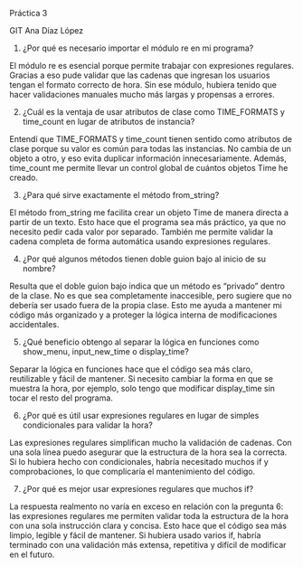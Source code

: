 Práctica 3

GIT Ana Díaz López

1. ¿Por qué es necesario importar el módulo re en mi programa?

El módulo re es esencial porque permite trabajar con expresiones regulares. Gracias a eso pude validar que las cadenas que ingresan los usuarios tengan el formato correcto de hora. Sin ese módulo, hubiera tenido que hacer validaciones manuales mucho más largas y propensas a errores.

2. ¿Cuál es la ventaja de usar atributos de clase como TIME_FORMATS y time_count en lugar de atributos de instancia?
    
Entendí que TIME_FORMATS y time_count tienen sentido como atributos de clase porque su valor es común para todas las instancias. No cambia de un objeto a otro, y eso evita duplicar información innecesariamente. Además, time_count me permite llevar un control global de cuántos objetos Time he creado.

3. ¿Para qué sirve exactamente el método from_string?

El método from_string me facilita crear un objeto Time de manera directa a partir de un texto. Esto hace que el programa sea más práctico, ya que no necesito pedir cada valor por separado. También me permite validar la cadena completa de forma automática usando expresiones regulares.

4. ¿Por qué algunos métodos tienen doble guion bajo al inicio de su nombre?

Resulta que el doble guion bajo indica que un método es “privado” dentro de la clase. No es que sea completamente inaccesible, pero sugiere que no debería ser usado fuera de la propia clase. Esto me ayuda a mantener mi código más organizado y a proteger la lógica interna de modificaciones accidentales.

5. ¿Qué beneficio obtengo al separar la lógica en funciones como show_menu, input_new_time o display_time?

Separar la lógica en funciones hace que el código sea más claro, reutilizable y fácil de mantener. Si necesito cambiar la forma en que se muestra la hora, por ejemplo, solo tengo que modificar display_time sin tocar el resto del programa.

6. ¿Por qué es útil usar expresiones regulares en lugar de simples condicionales para validar la hora?

Las expresiones regulares simplifican mucho la validación de cadenas. Con una sola línea puedo asegurar que la estructura de la hora sea la correcta. Si lo hubiera hecho con condicionales, habría necesitado muchos if y comprobaciones, lo que complicaría el mantenimiento del código.

7. ¿Por qué es mejor usar expresiones regulares que muchos if?

La respuesta realmento no varía en exceso en relación con la pregunta 6: las expresiones regulares me permiten validar toda la estructura de la hora con una sola instrucción clara y concisa. Esto hace que el código sea más limpio, legible y fácil de mantener. Si hubiera usado varios if, habría terminado con una validación más extensa, repetitiva y difícil de modificar en el futuro. 




































